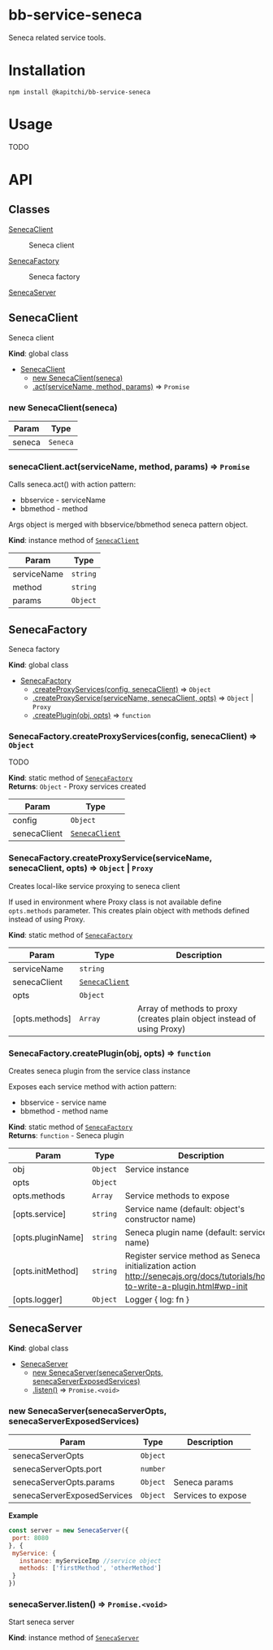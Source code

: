 # bb-service-seneca

Seneca related service tools.

# Installation

```
npm install @kapitchi/bb-service-seneca
```

# Usage

TODO

# API

## Classes

<dl>
<dt><a href="#SenecaClient">SenecaClient</a></dt>
<dd><p>Seneca client</p>
</dd>
<dt><a href="#SenecaFactory">SenecaFactory</a></dt>
<dd><p>Seneca factory</p>
</dd>
<dt><a href="#SenecaServer">SenecaServer</a></dt>
<dd></dd>
</dl>

<a name="SenecaClient"></a>

## SenecaClient
Seneca client

**Kind**: global class  

* [SenecaClient](#SenecaClient)
    * [new SenecaClient(seneca)](#new_SenecaClient_new)
    * [.act(serviceName, method, params)](#SenecaClient+act) ⇒ <code>Promise</code>

<a name="new_SenecaClient_new"></a>

### new SenecaClient(seneca)

| Param | Type |
| --- | --- |
| seneca | <code>Seneca</code> | 

<a name="SenecaClient+act"></a>

### senecaClient.act(serviceName, method, params) ⇒ <code>Promise</code>
Calls seneca.act() with action pattern:

 - bbservice - serviceName
 - bbmethod - method

Args object is merged with bbservice/bbmethod seneca pattern object.

**Kind**: instance method of <code>[SenecaClient](#SenecaClient)</code>  

| Param | Type |
| --- | --- |
| serviceName | <code>string</code> | 
| method | <code>string</code> | 
| params | <code>Object</code> | 

<a name="SenecaFactory"></a>

## SenecaFactory
Seneca factory

**Kind**: global class  

* [SenecaFactory](#SenecaFactory)
    * [.createProxyServices(config, senecaClient)](#SenecaFactory.createProxyServices) ⇒ <code>Object</code>
    * [.createProxyService(serviceName, senecaClient, opts)](#SenecaFactory.createProxyService) ⇒ <code>Object</code> &#124; <code>Proxy</code>
    * [.createPlugin(obj, opts)](#SenecaFactory.createPlugin) ⇒ <code>function</code>

<a name="SenecaFactory.createProxyServices"></a>

### SenecaFactory.createProxyServices(config, senecaClient) ⇒ <code>Object</code>
TODO

**Kind**: static method of <code>[SenecaFactory](#SenecaFactory)</code>  
**Returns**: <code>Object</code> - Proxy services created  

| Param | Type |
| --- | --- |
| config | <code>Object</code> | 
| senecaClient | <code>[SenecaClient](#SenecaClient)</code> | 

<a name="SenecaFactory.createProxyService"></a>

### SenecaFactory.createProxyService(serviceName, senecaClient, opts) ⇒ <code>Object</code> &#124; <code>Proxy</code>
Creates local-like service proxying to seneca client

If used in environment where Proxy class is not available define `opts.methods` parameter.
This creates plain object with methods defined instead of using Proxy.

**Kind**: static method of <code>[SenecaFactory](#SenecaFactory)</code>  

| Param | Type | Description |
| --- | --- | --- |
| serviceName | <code>string</code> |  |
| senecaClient | <code>[SenecaClient](#SenecaClient)</code> |  |
| opts | <code>Object</code> |  |
| [opts.methods] | <code>Array</code> | Array of methods to proxy (creates plain object instead of using Proxy) |

<a name="SenecaFactory.createPlugin"></a>

### SenecaFactory.createPlugin(obj, opts) ⇒ <code>function</code>
Creates seneca plugin from the service class instance

Exposes each service method with action pattern:

 - bbservice - service name
 - bbmethod - method name

**Kind**: static method of <code>[SenecaFactory](#SenecaFactory)</code>  
**Returns**: <code>function</code> - Seneca plugin  

| Param | Type | Description |
| --- | --- | --- |
| obj | <code>Object</code> | Service instance |
| opts | <code>Object</code> |  |
| opts.methods | <code>Array</code> | Service methods to expose |
| [opts.service] | <code>string</code> | Service name (default: object's constructor name) |
| [opts.pluginName] | <code>string</code> | Seneca plugin name (default: service name) |
| [opts.initMethod] | <code>string</code> | Register service method as Seneca initialization action http://senecajs.org/docs/tutorials/how-to-write-a-plugin.html#wp-init |
| [opts.logger] | <code>Object</code> | Logger { log: fn } |

<a name="SenecaServer"></a>

## SenecaServer
**Kind**: global class  

* [SenecaServer](#SenecaServer)
    * [new SenecaServer(senecaServerOpts, senecaServerExposedServices)](#new_SenecaServer_new)
    * [.listen()](#SenecaServer+listen) ⇒ <code>Promise.&lt;void&gt;</code>

<a name="new_SenecaServer_new"></a>

### new SenecaServer(senecaServerOpts, senecaServerExposedServices)

| Param | Type | Description |
| --- | --- | --- |
| senecaServerOpts | <code>Object</code> |  |
| senecaServerOpts.port | <code>number</code> |  |
| senecaServerOpts.params | <code>Object</code> | Seneca params |
| senecaServerExposedServices | <code>Object</code> | Services to expose |

**Example**  
```js
const server = new SenecaServer({
 port: 8080
}, {
 myService: {
   instance: myServiceImp //service object
   methods: ['firstMethod', 'otherMethod']
 }
})
```
<a name="SenecaServer+listen"></a>

### senecaServer.listen() ⇒ <code>Promise.&lt;void&gt;</code>
Start seneca server

**Kind**: instance method of <code>[SenecaServer](#SenecaServer)</code>  
